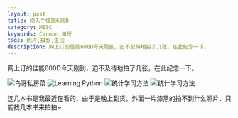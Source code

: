 ```yaml
---
layout: post
title: 刚入手佳能600D
category: MISC
keywords: Cannon,单反
tags: 照片,摄影,生活
description: 网上订的佳能600D今天刚到，迫不及待地拍了几张，在此纪念一下。
---
```

网上订的佳能600D今天刚到，迫不及待地拍了几张，在此纪念一下。

![鸟哥私房菜](http://farm9.staticflickr.com/8521/8530187609_d19f64a6c3.jpg)
![Learning Python](http://farm9.staticflickr.com/8228/8531328460_2a52a8a79e.jpg)
![统计学习方法](http://farm9.staticflickr.com/8391/8530224631_482c631e92.jpg)
![统计学习方法](http://farm9.staticflickr.com/8097/8531345430_89241b00cc.jpg)

这几本书是我最近在看的，由于是晚上到货，外面一片漆黑的拍不到什么照片，只能找几本书来拍拍~
